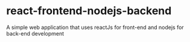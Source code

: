 # react-frontend-nodejs-backend
A simple web application that uses reactJs for front-end and nodejs for back-end development

